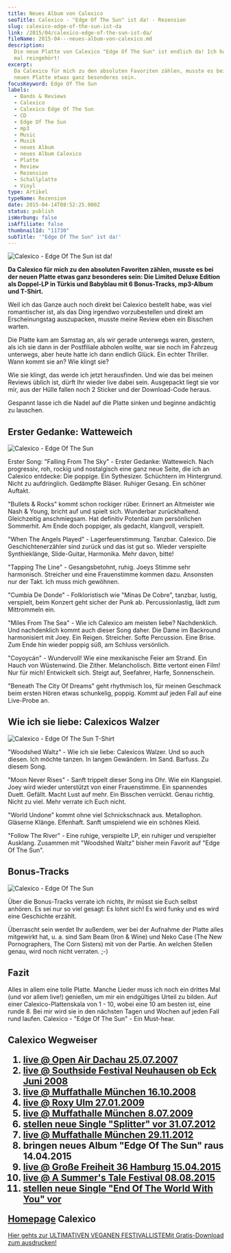 ```yaml
---
title: Neues Album von Calexico
seoTitle: Calexico - "Edge Of The Sun" ist da! - Rezension
slug: calexico-edge-of-the-sun-ist-da
link: /2015/04/calexico-edge-of-the-sun-ist-da/
fileName: 2015-04---neues-album-von-calexico.md
description:
  Die neue Platte von Calexico "Edge Of The Sun" ist endlich da! Ich habe schon
  mal reingehört!
excerpt:
  Da Calexico für mich zu den absoluten Favoriten zählen, musste es bei der
  neuen Platte etwas ganz besonderes sein.
focusKeyword: Edge Of The Sun
labels:
  - Bands & Reviews
  - Calexico
  - Calexico Edge Of The Sun
  - CD
  - Edge Of The Sun
  - mp3
  - Music
  - Musik
  - neues Album
  - neues Album Calexico
  - Platte
  - Review
  - Rezension
  - Schallplatte
  - Vinyl
type: Artikel
typeName: Rezension
date: 2015-04-14T08:52:25.000Z
status: publish
isWerbung: false
isAffiliate: false
thumbnailId: "11730"
subTitle: '"Edge Of The Sun" ist da!'
---
```


![Calexico - Edge Of The Sun ist da!](http://cardamonchai.com/wp-content/uploads/2015/04/Calexico-Edge-Of-The-Sun-3-640x480.jpg "Calexico - Edge Of The Sun ist da!")

<strong>Da Calexico für mich zu den absoluten Favoriten zählen, musste es bei
der neuen Platte etwas ganz besonderes sein: Die Limited Deluxe Edition als
Doppel-LP in Türkis und Babyblau mit 6 Bonus-Tracks, mp3-Album und
T-Shirt.</strong>

Weil ich das Ganze auch noch direkt bei Calexico bestellt habe, was viel
romantischer ist, als das Ding irgendwo vorzubestellen und direkt am
Erscheinungstag auszupacken, musste meine Review eben ein Bisschen warten.

Die Platte kam am Samstag an, als wir gerade unterwegs waren, gestern, als ich
sie dann in der Postfiliale abholen wollte, war sie noch im Fahrzeug unterwegs,
aber heute hatte ich dann endlich Glück. Ein echter Thriller. Wann kommt sie an?
Wie klingt sie?

Wie sie klingt, das werde ich jetzt herausfinden. Und wie das bei meinen Reviews
üblich ist, dürft Ihr wieder live dabei sein. Ausgepackt liegt sie vor mir, aus
der Hülle fallen noch 2 Sticker und der Download-Code heraus.

Gespannt lasse ich die Nadel auf die Platte sinken und beginne andächtig zu
lauschen.

## Erster Gedanke: Watteweich

![Calexico - Edge Of The Sun](http://cardamonchai.com/wp-content/uploads/2015/04/Calexico-Edge-Of-The-Sun-4-640x480.jpg "Calexico - Edge Of The Sun")

Erster Song: "Falling From The Sky" - Erster Gedanke: Watteweich. Nach
progressiv, roh, rockig und nostalgisch eine ganz neue Seite, die ich an
Calexico entdecke: Die poppige. Ein Sythesizer. Schüchtern im Hintergrund. Nicht
zu aufdringlich. Gedämpfte Bläser. Ruhiger Gesang. Ein schöner Auftakt.

"Bullets &amp; Rocks" kommt schon rockiger rüber. Erinnert an Altmeister wie
Nash &amp; Young, bricht auf und spielt sich. Wunderbar zurückhaltend.
Gleichzeitig anschmiegsam. Hat definitiv Potential zum persönlichen Sommerhit.
Am Ende doch poppiger, als gedacht, klangvoll, verspielt.

"When The Angels Played" - Lagerfeuerstimmung. Tanzbar. Calexico. Die
Geschichtenerzähler sind zurück und das ist gut so. Wieder verspielte
Synthieklänge, Slide-Guitar, Harmonika. Mehr davon, bitte!

"Tapping The Line" - Gesangsbetohnt, ruhig. Joeys Stimme sehr harmonisch.
Streicher und eine Frauenstimme kommen dazu. Ansonsten nur der Takt. Ich muss
mich gewöhnen.

"Cumbia De Donde" - Folkloristisch wie "Minas De Cobre", tanzbar, lustig,
verspielt, beim Konzert geht sicher der Punk ab. Percussionlastig, lädt zum
Mittrommeln ein.

"Miles From The Sea" - Wie ich Calexico am meisten liebe? Nachdenklich. Und
nachdenklich kommt auch dieser Song daher. Die Dame im Backround harmonisiert
mit Joey. Ein Reigen. Streicher. Softe Percussion. Eine Brise. Zum Ende hin
wieder poppig süß, am Schluss versönlich.

"Coyoycán" - Wundervoll! Wie eine mexikanische Feier am Strand. Ein Hauch von
Wüstenwind. Die Zither. Melancholisch. Bitte vertont einen Film! Nur für mich!
Entwickelt sich. Steigt auf, Seefahrer, Harfe, Sonnenschein.

"Beneath The City Of Dreams" geht rhythmisch los, für meinen Geschmack beim
ersten Hören etwas schunkelig, poppig. Kommt auf jeden Fall auf eine Live-Probe
an.

## Wie ich sie liebe: Calexicos Walzer

![Calexico - Edge Of The Sun T-Shirt](http://cardamonchai.com/wp-content/uploads/2015/04/Calexico-Edge-Of-The-Sun-640x480.jpg "Calexico - Edge Of The Sun T-Shirt")

"Woodshed Waltz" - Wie ich sie liebe: Calexicos Walzer. Und so auch diesen. Ich
möchte tanzen. In langen Gewändern. Im Sand. Barfuss. Zu diesem Song.

"Moon Never Rises" - Sanft trippelt dieser Song ins Ohr. Wie ein Klangspiel.
Joey wird wieder unterstützt von einer Frauenstimme. Ein spannendes Duett.
Gefällt. Macht Lust auf mehr. Ein Bisschen verrückt. Genau richtig. Nicht zu
viel. Mehr verrate ich Euch nicht.

"World Undone" kommt ohne viel Schnickschnack aus. Metallophon. Gläserne Klänge.
Elfenhaft. Sanft umspielend wie ein schönes Kleid.

"Follow The River" - Eine ruhige, verspielte LP, ein ruhiger und verspielter
Ausklang. Zusammen mit "Woodshed Waltz" bisher mein Favorit auf "Edge Of The
Sun".

## Bonus-Tracks

![Calexico - Edge Of The Sun](http://cardamonchai.com/wp-content/uploads/2015/04/Calexico-Edge-Of-The-Sun-2-640x480.jpg "Calexico - Edge Of The Sun")

Über die Bonus-Tracks verrate ich nichts, ihr müsst sie Euch selbst anhören. Es
sei nur so viel gesagt: Es lohnt sich! Es wird funky und es wird eine Geschichte
erzählt.

Überrascht sein werdet Ihr außerdem, wer bei der Aufnahme der Platte alles
mitgewirkt hat, u. a. sind Sam Beam (Iron &amp; Wine) und Neko Case (The New
Pornographers, The Corn Sisters) mit von der Partie. An welchen Stellen genau,
wird noch nicht verraten. ;-)

## Fazit

Alles in allem eine tolle Platte. Manche Lieder muss ich noch ein drittes Mal
(und vor allem live!) genießen, um mir ein endgültiges Urteil zu bilden. Auf
einer Calexico-Plattenskala von 1 - 10, wobei eine 10 am besten ist, eine
runde 8. Bei mir wird sie in den nächsten Tagen und Wochen auf jeden Fall rund
laufen. Calexico - "Edge Of The Sun" - Ein Must-hear.

## Calexico Wegweiser<ol><li><a title="Calexico Dachau 2007" href="http://cardamonchai.com/2015/04/calexico-live-open-air-dachau-25-07-2007/">live @ Open Air Dachau 25.07.2007</a></li><li><a title="Calexico Southside 2008" href="http://cardamonchai.com/2015/04/calexico-live-southside-festival-2008/">live @ Southside Festival Neuhausen ob Eck Juni 2008</a></li><li><a title="Calexico Muffathalle 2008" href="http://cardamonchai.com/2015/04/calexico-live-muffathalle-muenchen-16-10-2008/">live @ Muffathalle München 16.10.2008</a></li><li><a title="Calexico Roxy 2009" href="http://cardamonchai.com/2009/01/calexico-live-roxy-ulm/">live @ Roxy Ulm 27.01.2009</a></li><li><a title="Calexico Muffathalle 2009" href="http://cardamonchai.com/2009/07/calexico-live-muffathalle-munchen/">live @ Muffathalle München 8.07.2009</a></li><li><a title="Calexico &quot;Splitter&quot; 2012" href="http://cardamonchai.com/2012/07/calexico-stellen-neue-singe-splitter-vor/">stellen neue Single "Splitter" vor 31.07.2012</a></li><li><a title="Calexico Muffathalle München" href="http://cardamonchai.com/2012/12/calexico-live-muffathalle-munchen-29-11-2012/">live @ Muffathalle München 29.11.2012</a></li><li>bringen neues Album "Edge Of The Sun" raus 14.04.2015</li><li><a title="Calexico Große Freiheit 2015" href="http://cardamonchai.com/2015/04/calexico-live-grosse-freiheit-36-15-04-2015/">live @ Große Freiheit 36 Hamburg 15.04.2015</a></li><li><a href="http://cardamonchai.com/2015/08/calexico-live-a-summers-tale-festival-2015/">live @ A Summer's Tale Festival 08.08.2015</a></li><li><a href="http://cardamonchai.com/2017/10/calexico-the-thread-that-keeps-us/">stellen neue Single "End Of The World With You" vor</a></li></ol><a title="Calexico Homepage" href="http://www.casadecalexico.com" target="_blank" rel="noopener">Homepage</a> Calexico

<a class="banner banner-green" href="/2015/03/die-ultimative-vegane-festivalliste"><span class="head">Hier
gehts zur ULTIMATIVEN VEGANEN FESTIVALLISTE</span><span class="text">Mit
Gratis-Download zum ausdrucken!</span></a>
